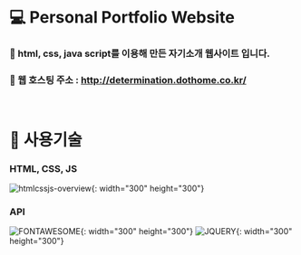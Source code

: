  # 💻 Personal Portfolio Website

### 📑 html, css, java script를 이용해 만든 자기소개 웹사이트 입니다.
### 📑 웹 호스팅 주소 : http://determination.dothome.co.kr/

<br>

# 🔨 사용기술
### HTML, CSS, JS
![htmlcssjs-overview](https://user-images.githubusercontent.com/92250627/144418114-0d0f0b71-857f-4881-80de-6f4f70316974.png){: width="300" height="300"}

### API
![FONTAWESOME](https://user-images.githubusercontent.com/92250627/144418366-b1232844-48b7-430e-9378-00cd5eabb81b.png){: width="300" height="300"}
![JQUERY](https://user-images.githubusercontent.com/92250627/144418476-f3b8900b-f6bc-4942-a15e-e1ca0b9babbb.gif){: width="300" height="300"}
